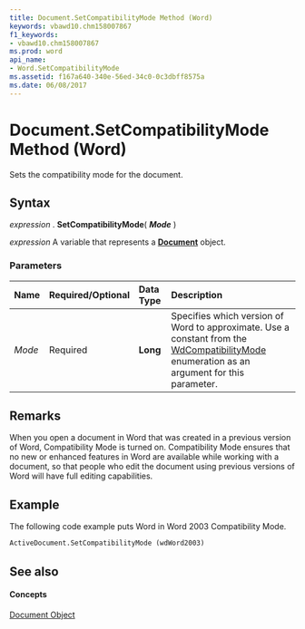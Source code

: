 ```yaml
---
title: Document.SetCompatibilityMode Method (Word)
keywords: vbawd10.chm158007867
f1_keywords:
- vbawd10.chm158007867
ms.prod: word
api_name:
- Word.SetCompatibilityMode
ms.assetid: f167a640-340e-56ed-34c0-0c3dbff8575a
ms.date: 06/08/2017
---
```



# Document.SetCompatibilityMode Method (Word)

Sets the compatibility mode for the document.


## Syntax

 _expression_ . **SetCompatibilityMode**( **_Mode_** )

 _expression_ A variable that represents a **[Document](Word.Document.md)** object.


### Parameters



|**Name**|**Required/Optional**|**Data Type**|**Description**|
|:-----|:-----|:-----|:-----|
| _Mode_|Required| **Long**|Specifies which version of Word to approximate. Use a constant from the [WdCompatibilityMode](Word.WdCompatibilityMode.md) enumeration as an argument for this parameter.|

## Remarks

When you open a document in Word that was created in a previous version of Word, Compatibility Mode is turned on. Compatibility Mode ensures that no new or enhanced features in Word are available while working with a document, so that people who edit the document using previous versions of Word will have full editing capabilities.


## Example

The following code example puts Word in Word 2003 Compatibility Mode.


```vb
ActiveDocument.SetCompatibilityMode (wdWord2003)
```


## See also


#### Concepts


[Document Object](Word.Document.md)

